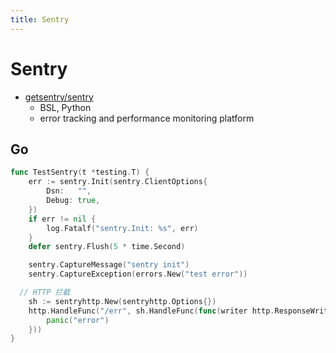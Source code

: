 ```yaml
---
title: Sentry
---
```


# Sentry

- [getsentry/sentry](https://github.com/getsentry/sentry)
  - BSL, Python
  - error tracking and performance monitoring platform

## Go

```go
func TestSentry(t *testing.T) {
	err := sentry.Init(sentry.ClientOptions{
		Dsn:   "",
		Debug: true,
	})
	if err != nil {
		log.Fatalf("sentry.Init: %s", err)
	}
	defer sentry.Flush(5 * time.Second)

	sentry.CaptureMessage("sentry init")
	sentry.CaptureException(errors.New("test error"))

  // HTTP 拦截
	sh := sentryhttp.New(sentryhttp.Options{})
	http.HandleFunc("/err", sh.HandleFunc(func(writer http.ResponseWriter, request *http.Request) {
		panic("error")
	}))
}
```
